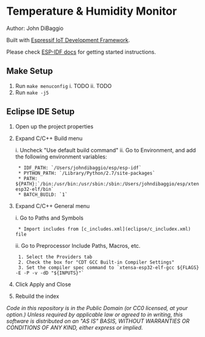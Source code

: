 # Temperature & Humidity Monitor

Author: John DiBaggio

Built with [Espressif IoT Development Framework](https://github.com/espressif/esp-idf).

Please check [ESP-IDF docs](https://docs.espressif.com/projects/esp-idf/en/latest/get-started/index.html) for getting started instructions.

## Make Setup
1. Run `make menuconfig`
	i. TODO
	ii. TODO
2. Run `make -j5`


## Eclipse IDE Setup
1. Open up the project properties

2. Expand C/C++ Build menu 

	i. Uncheck "Use default build command"
	ii. Go to Environment, and add the following environment variables:

		* IDF_PATH: `/Users/johndibaggio/esp/esp-idf`
		* PYTHON_PATH: `/Library/Python/2.7/site-packages`
		* PATH: ${PATH}:`/bin:/usr/bin:/usr/sbin:/sbin:/Users/johndibaggio/esp/xtensa-esp32-elf/bin`
		* BATCH_BUILD: `1`

3. Expand C/C++ General menu
	
	i. Go to Paths and Symbols
	
		* Import includes from [c_includes.xml](eclipse/c_includex.xml) file
	
	ii. Go to Preprocessor Include Paths, Macros, etc.
		
		1. Select the Providers tab
		2. Check the box for "CDT GCC Built-in Compiler Settings"
		3. Set the compiler spec command to `xtensa-esp32-elf-gcc ${FLAGS} -E -P -v -dD "${INPUTS}"`
4. Click Apply and Close
5. Rebuild the index


*Code in this repository is in the Public Domain (or CC0 licensed, at your option.)
Unless required by applicable law or agreed to in writing, this
software is distributed on an "AS IS" BASIS, WITHOUT WARRANTIES OR
CONDITIONS OF ANY KIND, either express or implied.*
